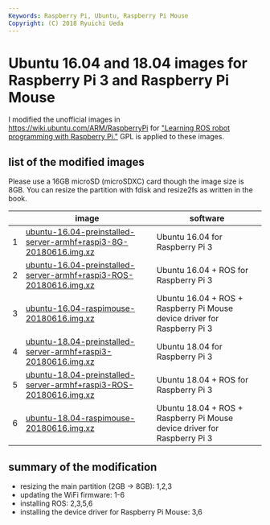 ```yaml
---
Keywords: Raspberry Pi, Ubuntu, Raspberry Pi Mouse
Copyright: (C) 2018 Ryuichi Ueda
---
```


# Ubuntu 16.04 and 18.04 images for Raspberry Pi 3 and Raspberry Pi Mouse

I modified the unofficial images in https://wiki.ubuntu.com/ARM/RaspberryPi for ["Learning ROS robot programming with Raspberry Pi."](https://www.rt-shop.jp/index.php?main_page=product_info&cPath=1317&products_id=3655) GPL is applied to these images.


## list of the modified images

Please use a 16GB microSD (microSDXC) card though the image size is 8GB. You can resize the partition with fdisk and resize2fs as written in the book.

| | image |  software  |
|-|-----------------------------|---------------------------------------|
|1| [ubuntu-16.04-preinstalled-server-armhf+raspi3-8G-20180616.img.xz](http://file.ueda.tech/RPIM_BOOK/ubuntu-16.04-preinstalled-server-armhf+raspi3-8G-20180616.img.xz)   |  Ubuntu 16.04 for Raspberry Pi 3  |
|2|  [ubuntu-16.04-preinstalled-server-armhf+raspi3-ROS-20180616.img.xz](http://file.ueda.tech/RPIM_BOOK/ubuntu-16.04-preinstalled-server-armhf+raspi3-ROS-20180616.img.xz)  |  Ubuntu 16.04 + ROS for Raspberry Pi 3  |
|3| [ubuntu-16.04-raspimouse-20180616.img.xz](http://file.ueda.tech/RPIM_BOOK/ubuntu-16.04-raspimouse-20180616.img.xz) |  Ubuntu 16.04 + ROS + Raspberry Pi Mouse device driver for Raspberry Pi 3  |
|4|  [ubuntu-18.04-preinstalled-server-armhf+raspi3-20180616.img.xz](http://file.ueda.tech/RPIM_BOOK/ubuntu-18.04-preinstalled-server-armhf+raspi3-20180616.img.xz)  |  Ubuntu 18.04 for Raspberry Pi 3  |
|5|  [ubuntu-18.04-preinstalled-server-armhf+raspi3-ROS-20180616.img.xz](http://file.ueda.tech/RPIM_BOOK/ubuntu-18.04-preinstalled-server-armhf+raspi3-ROS-20180616.img.xz)  |  Ubuntu 18.04 + ROS for Raspberry Pi 3  |
|6|  [ubuntu-18.04-raspimouse-20180616.img.xz](http://file.ueda.tech/RPIM_BOOK/ubuntu-18.04-raspimouse-20180616.img.xz)  |  Ubuntu 18.04 + ROS + Raspberry Pi Mouse device driver for Raspberry Pi 3  |

## summary of the modification

* resizing the main partition (2GB -> 8GB): 1,2,3
* updating the WiFi firmware: 1-6
* installing ROS: 2,3,5,6
* installing the device driver for Raspberry Pi Mouse: 3,6

